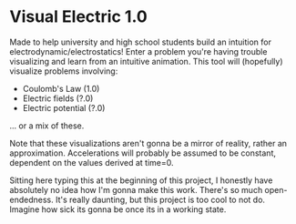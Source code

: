 # Visual Electric 1.0
Made to help university and high school students build an intuition for electrodynamic/electrostatics! Enter a problem you're having trouble visualizing and learn from an intuitive animation. This tool will (hopefully) visualize problems involving:

- Coulomb's Law (1.0)
- Electric fields (?.0)
- Electric potential (?.0)

... or a mix of these. 

Note that these visualizations aren't gonna be a mirror of reality, rather an approximation. Accelerations will probably be assumed to be constant, dependent on the values derived at time=0. 

Sitting here typing this at the beginning of this project, I honestly have absolutely no idea how I'm gonna make this work. There's so much open-endedness. It's really daunting, but this project is too cool to not do. Imagine how sick its gonna be once its in a working state.

